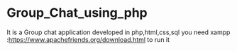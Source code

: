 # Group_Chat_using_php
It is a Group chat application developed in php,html,css,sql you need xampp :https://www.apachefriends.org/download.html to run it

